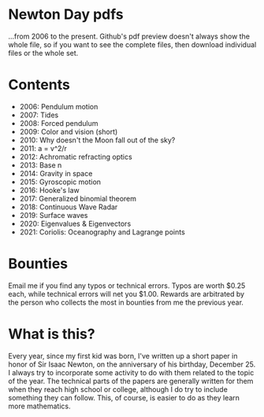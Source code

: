 # Newton Day pdfs

...from 2006 to the present.  Github's pdf preview doesn't always show
the whole file, so if you want to see the complete files, then
download individual files or the whole set.

# Contents

* 2006: Pendulum motion
* 2007: Tides
* 2008: Forced pendulum
* 2009: Color and vision (short)
* 2010: Why doesn't the Moon fall out of the sky?
* 2011: a = v^2/r
* 2012: Achromatic refracting optics
* 2013: Base n
* 2014: Gravity in space
* 2015: Gyroscopic motion
* 2016: Hooke's law
* 2017: Generalized binomial theorem
* 2018: Continuous Wave Radar
* 2019: Surface waves
* 2020: Eigenvalues & Eigenvectors
* 2021: Coriolis: Oceanography and Lagrange points

# Bounties

Email me if you find any typos or technical errors.  Typos are worth
$0.25 each, while technical errors will net you $1.00.  Rewards are
arbitrated by the person who collects the most in bounties from me the
previous year.

# What is this?

Every year, since my first kid was born, I've written up a short paper
in honor of Sir Isaac Newton, on the anniversary of his birthday, 
December 25.  I always try to incorporate some activity to do with them
related to the topic of the year.  The technical parts of the papers 
are generally written for them when they reach high school or college,
although I do try to include something they can follow.  This, of course,
is easier to do as they learn more mathematics.
